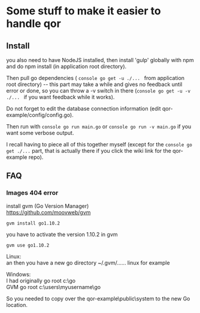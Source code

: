 # Some stuff to make it easier to handle qor

## Install

you also need to have NodeJS installed, then install 'gulp' globally with npm and do npm install (in application root directory). 

Then pull go dependencies ( ```console go get -u ./... ``` from application root directory) -- this part may take a while and gives no feedback until error or done, so you can throw a -v switch in there (```console go get -u -v ./... ``` if you want feedback while it works).

Do not forget to edit the database connection information (edit qor-example/config/config.go).

Then run with ```console go run main.go``` or ```console go run -v main.go``` if you want some verbose output.

I recall having to piece all of this together myself (except for the ```console go get ./...``` part, that is actually there if you click the wiki link for the qor-example repo). 


## FAQ

### Images 404 error

install gvm (Go Version Manager)  
https://github.com/moovweb/gvm  

```console
gvm install go1.10.2
```    
you have to activate the version 1.10.2 in gvm
```console
gvm use go1.10.2
``` 
Linux:  
an then you have a new go directory ~/.gvm/...... linux for example  

Windows:  
I had originally go root c:\go  
GVM go root c:\users\myusername\go  

So you needed to copy over the qor-example\public\system to the new Go location.  

